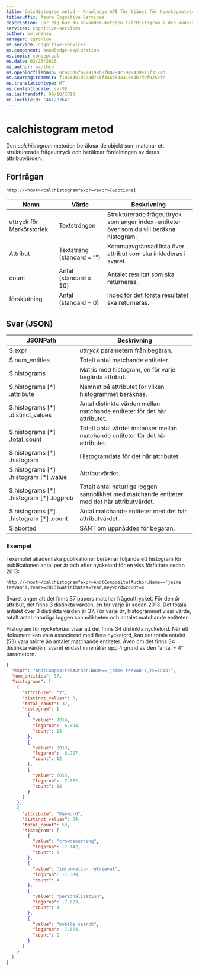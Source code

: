 ```yaml
---
title: CalcHistogram metod - Knowledge API för tjänst för Kunskapsutveckling
titlesuffix: Azure Cognitive Services
description: Lär dig hur du använder-metoden CalcHistogram i den kunskap utforskning Service (KES) API.
services: cognitive-services
author: bojunehsu
manager: cgronlun
ms.service: cognitive-services
ms.component: knowledge-exploration
ms.topic: conceptual
ms.date: 03/26/2016
ms.author: paulhsu
ms.openlocfilehash: 0ca43d6f6879198b8f80794c1948439e15f312ad
ms.sourcegitcommit: f10653b10c2ad745f446b54a31664b7d9f9253fe
ms.translationtype: MT
ms.contentlocale: sv-SE
ms.lasthandoff: 09/18/2018
ms.locfileid: "46122764"
---
```

# <a name="calchistogram-method"></a>calchistogram metod
Den *calchistogram* metoden beräknar de objekt som matchar ett strukturerade frågeuttryck och beräknar fördelningen av deras attributvärden.

## <a name="request"></a>Förfrågan
`http://<host>/calchistogram?expr=<expr>[&options]` 

Namn|Värde|Beskrivning
----|-----|-----------
uttryck för Markörstorlek | Textsträngen | Strukturerade frågeuttryck som anger index-entiteter över som du vill beräkna histogram.
Attribut | Textsträng (standard = ””) | Kommaavgränsad lista över attribut som ska inkluderas i svaret.
count   | Antal (standard = 10) | Antalet resultat som ska returneras.
förskjutning  | Antal (standard = 0) | Index för det första resultatet ska returneras.

## <a name="response-json"></a>Svar (JSON)
JSONPath | Beskrivning
----|----
$.expr | *uttryck* parametern från begäran.
$.num_entities | Totalt antal matchande entiteter.
$.histograms |  Matris med histogram, en för varje begärda attribut.
$.histograms [\*] .attribute | Namnet på attributet för vilken histogrammet beräknas.
$.histograms [\*] .distinct_values | Antal distinkta värden mellan matchande entiteter för det här attributet.
$.histograms [\*] .total_count | Totalt antal värdet instanser mellan matchande entiteter för det här attributet.
$.histograms [\*] .histogram | Histogramdata för det här attributet.
$.histograms [\*] .histogram [\*] .value | Attributvärdet.
$.histograms [\*] .histogram [\*] .logprob  | Totalt antal naturliga loggen sannolikhet med matchande entiteter med det här attributvärdet.
$.histograms [\*] .histogram [\*] .count    | Antal matchande entiteter med det här attributvärdet.
$.aborted | SANT om uppnåddes för begäran.

### <a name="example"></a>Exempel
I exemplet akademiska publikationer beräknar följande ett histogram för publikationen antal per år och efter nyckelord för en viss författare sedan 2013:

`http://<host>/calchistogram?expr=And(Composite(Author.Name=='jaime teevan'),Year>=2013)&attributes=Year,Keyword&count=4`

Svaret anger att det finns 37 papers matchar frågeuttrycket.  För den *år* attribut, det finns 3 distinkta värden, en för varje år sedan 2013.  Det totala antalet över 3 distinkta värden är 37.  För varje *år*, histogrammet visar värde, totalt antal naturliga loggen sannolikheten och antalet matchande entiteter.     

Histogram för *nyckelordet* visar att det finns 34 distinkta nyckelord. När ett dokument kan vara associerad med flera nyckelord, kan det totala antalet (53) vara större än antalet matchande entiteter.  Även om det finns 34 distinkta värden, svaret endast innehåller upp 4 grund av den ”antal = 4” parametern.

```json
{
  "expr": "And(Composite(Author.Name=='jaime teevan'),Y>=2013)",
  "num_entities": 37,
  "histograms": [
    {
      "attribute": "Y",
      "distinct_values": 3,
      "total_count": 37,
      "histogram": [
        {
          "value": 2014,
          "logprob": -6.894,
          "count": 15
        },
        {
          "value": 2013,
          "logprob": -6.927,
          "count": 12
        },
        {
          "value": 2015,
          "logprob": -7.082,
          "count": 10
        }
      ]
    },
    {
      "attribute": "Keyword",
      "distinct_values": 34,
      "total_count": 53,
      "histogram": [
        {
          "value": "crowdsourcing",
          "logprob": -7.142,
          "count": 9
        },
        {
          "value": "information retrieval",
          "logprob": -7.389,
          "count": 4
        },
        {
          "value": "personalization",
          "logprob": -7.623,
          "count": 3
        },
        {
          "value": "mobile search",
          "logprob": -7.674,
          "count": 2
        }
      ]
    }
  ]
}
``` 
